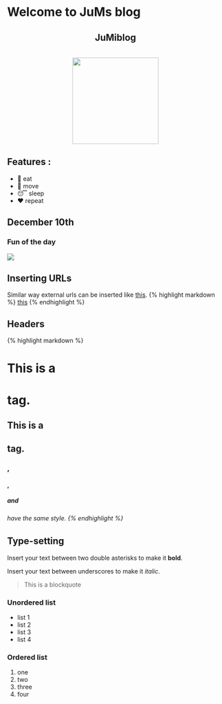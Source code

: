 
# Welcome to JuMs blog

 <h2 align="center">JuMiblog</h2>
 <p align="center">
  <br>
  <img src="https://github.com/mariaseltmann/mariaseltmann.github.io/logo.png?sanitize=true" width="200px" height="200px">
</p>

## Features : 
- 🥘 eat
- 🚶 move
- 😴 sleep
- ❤️ repeat

## December 10th

### Fun of the day
![](https://pranjaldhole.github.io/images/evolution.jpg)

## Inserting URLs
Similar way external urls can be inserted like [this](http://www.example.com).
{% highlight markdown %}
[this](http://www.example.com)
{% endhighlight %}

## Headers

{% highlight markdown %}
 # This is a <h1> tag.
 ## This is a <h2> tag.
 <h3>, <h4>, <h5> and <h6> have the same style.
{% endhighlight %}

## Type-setting
Insert your text between two double asterisks to make it **bold**.

Insert your text between underscores to make it _italic_.

> This is a blockquote

### Unordered list
- list 1
- list 2
- list 3
- list 4

### Ordered list
1. one
2. two
3. three
4. four
